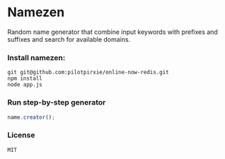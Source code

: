 # Namezen
Random name generator that combine input keywords with prefixes and suffixes and search for available domains.

### Install namezen:
```
git git@github.com:pilotpirxie/online-now-redis.git
npm install
node app.js
```
### Run step-by-step generator
```js
name.creator();
```
### License
```
MIT
```
